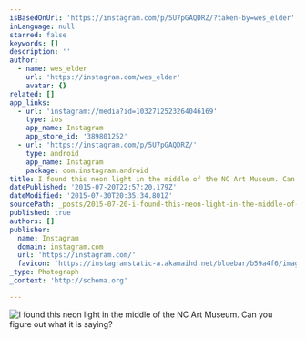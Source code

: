 ```yaml
---
isBasedOnUrl: 'https://instagram.com/p/5U7pGAQDRZ/?taken-by=wes_elder'
inLanguage: null
starred: false
keywords: []
description: ''
author:
  - name: wes_elder
    url: 'https://instagram.com/wes_elder'
    avatar: {}
related: []
app_links:
  - url: 'instagram://media?id=1032712523264046169'
    type: ios
    app_name: Instagram
    app_store_id: '389801252'
  - url: 'https://instagram.com/p/5U7pGAQDRZ/'
    type: android
    app_name: Instagram
    package: com.instagram.android
title: I found this neon light in the middle of the NC Art Museum. Can you figure out what it is saying?
datePublished: '2015-07-20T22:57:20.179Z'
dateModified: '2015-07-30T20:35:34.801Z'
sourcePath: _posts/2015-07-20-i-found-this-neon-light-in-the-middle-of-the-nc-art-museum.md
published: true
authors: []
publisher:
  name: Instagram
  domain: instagram.com
  url: 'https://instagram.com/'
  favicon: 'https://instagramstatic-a.akamaihd.net/bluebar/b59a4f6/images/ico/favicon.ico'
_type: Photograph
_context: 'http://schema.org'

---
```

![I found this neon light in the middle of the NC Art Museum&period; Can you figure out what it is saying&quest;](https://igcdn-photos-f-a.akamaihd.net/hphotos-ak-xaf1/t51.2885-15/11352163_877294422346061_764995608_n.jpg)